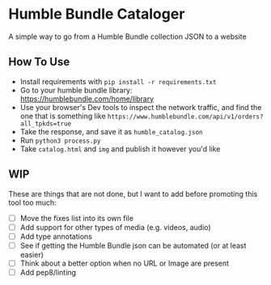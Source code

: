# Humble Bundle Cataloger

A simple way to go from a Humble Bundle collection JSON to a website

## How To Use

- Install requirements with `pip install -r requirements.txt`
- Go to your humble bundle library: https://humblebundle.com/home/library
- Use your browser's Dev tools to inspect the network traffic, and find the one that is something like `https://www.humblebundle.com/api/v1/orders?all_tpkds=true`
- Take the response, and save it as `humble_catalog.json`
- Run `python3 process.py`
- Take `catalog.html` and `img` and publish it however you'd like

## WIP
These are things that are not done, but I want to add before promoting this tool too much:

- [ ] Move the fixes list into its own file
- [ ] Add support for other types of media (e.g. videos, audio)
- [ ] Add type annotations
- [ ] See if getting the Humble Bundle json can be automated (or at least easier)
- [ ] Think about a better option when no URL or Image are present
- [ ] Add pep8/linting